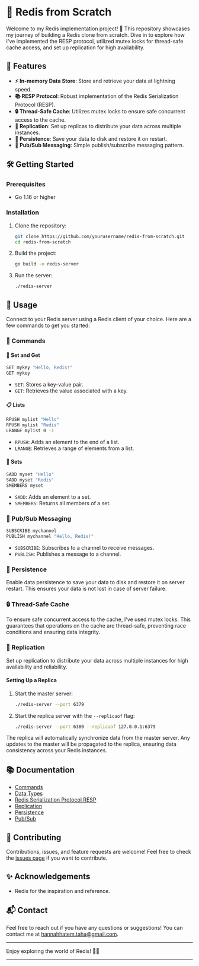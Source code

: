 # 🚀 Redis from Scratch

Welcome to my Redis implementation project! 🎉 This repository showcases my journey of building a Redis clone from scratch. Dive in to explore how I've implemented the RESP protocol, utilized mutex locks for thread-safe cache access, and set up replication for high availability.

## 🌟 Features

- **⚡ In-memory Data Store**: Store and retrieve your data at lightning speed.
- **📚 RESP Protocol**: Robust implementation of the Redis Serialization Protocol (RESP).
- **🔒 Thread-Safe Cache**: Utilizes mutex locks to ensure safe concurrent access to the cache.
- **🔁 Replication**: Set up replicas to distribute your data across multiple instances.
- **💾 Persistence**: Save your data to disk and restore it on restart.
- **📢 Pub/Sub Messaging**: Simple publish/subscribe messaging pattern.

## 🛠️ Getting Started

### Prerequisites

- Go 1.16 or higher

### Installation

1. Clone the repository:

    ```sh
    git clone https://github.com/yourusername/redis-from-scratch.git
    cd redis-from-scratch
    ```

2. Build the project:

    ```sh
    go build -o redis-server
    ```

3. Run the server:

    ```sh
    ./redis-server
    ```

## 🚀 Usage

Connect to your Redis server using a Redis client of your choice. Here are a few commands to get you started:

### 📜 Commands

#### 🔑 Set and Get

```sh
SET mykey "Hello, Redis!"
GET mykey
```

- `SET`: Stores a key-value pair.
- `GET`: Retrieves the value associated with a key.

#### 📋 Lists

```sh
RPUSH mylist "Hello"
RPUSH mylist "Redis"
LRANGE mylist 0 -1
```

- `RPUSH`: Adds an element to the end of a list.
- `LRANGE`: Retrieves a range of elements from a list.

#### 🔗 Sets

```sh
SADD myset "Hello"
SADD myset "Redis"
SMEMBERS myset
```

- `SADD`: Adds an element to a set.
- `SMEMBERS`: Returns all members of a set.

### 📢 Pub/Sub Messaging

```sh
SUBSCRIBE mychannel
PUBLISH mychannel "Hello, Redis!"
```

- `SUBSCRIBE`: Subscribes to a channel to receive messages.
- `PUBLISH`: Publishes a message to a channel.

### 💾 Persistence

Enable data persistence to save your data to disk and restore it on server restart. This ensures your data is not lost in case of server failure.

### 🔒 Thread-Safe Cache

To ensure safe concurrent access to the cache, I've used mutex locks. This guarantees that operations on the cache are thread-safe, preventing race conditions and ensuring data integrity.

### 🔁 Replication

Set up replication to distribute your data across multiple instances for high availability and reliability.

#### Setting Up a Replica

1. Start the master server:

    ```sh
    ./redis-server --port 6379
    ```

2. Start the replica server with the `--replicaof` flag:

    ```sh
    ./redis-server --port 6380 --replicaof 127.0.0.1:6379
    ```

The replica will automatically synchronize data from the master server. Any updates to the master will be propagated to the replica, ensuring data consistency across your Redis instances.

## 📚 Documentation

- [Commands](https://redis.io/commands)
- [Data Types](https://redis.io/topics/data-types)
- [Redis Serialization Protocol RESP](https://redis.io/docs/latest/develop/reference/protocol-spec/)
- [Replication](https://redis.io/topics/replication)
- [Persistence](https://redis.io/topics/persistence)
- [Pub/Sub](https://redis.io/topics/pubsub)

## 🤝 Contributing

Contributions, issues, and feature requests are welcome! Feel free to check the [issues page](https://github.com/HannahHatem/redis-from-scratch/issues) if you want to contribute.

## ✨ Acknowledgements

- Redis for the inspiration and reference.

## 📬 Contact

Feel free to reach out if you have any questions or suggestions! You can contact me at [hannahhatem.taha@gmail.com](mailto:hannahhatem.taha@gmail.com).

---

Enjoy exploring the world of Redis! 🚀✨

---
